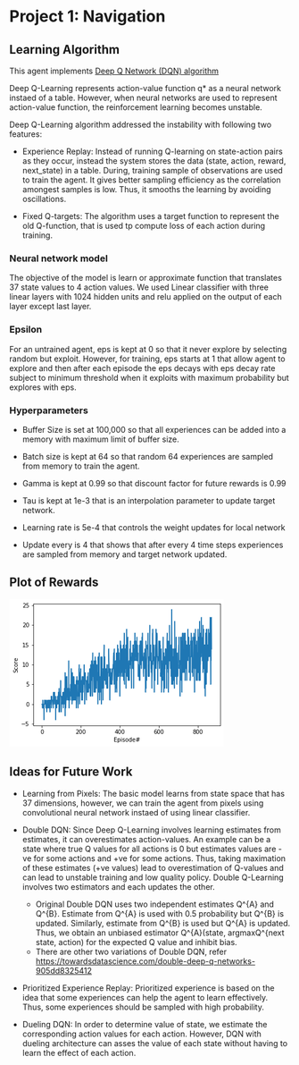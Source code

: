 # Project 1: Navigation

[image1]: https://user-images.githubusercontent.com/10624937/42135619-d90f2f28-7d12-11e8-8823-82b970a54d7e.gif "Trained Agent"


## Learning Algorithm
This agent implements [Deep Q Network (DQN) algorithm](https://storage.googleapis.com/deepmind-media/dqn/DQNNaturePaper.pdf)

Deep Q-Learning represents action-value function q* as a neural network instaed of a table. However, when neural networks are used to represent action-value function, the reinforcement learning becomes unstable. 

Deep Q-Learning algorithm addressed the instability with following two features:

* Experience Replay: Instead of running Q-learning on state-action pairs as they occur, instead the system stores the data (state, action, reward, next_state) in a table. During, training sample of observations are used to train the agent. It gives better sampling efficiency as the correlation amongest samples is low. Thus, it smooths the learning by avoiding oscillations.

* Fixed Q-targets: The algorithm uses a target function to represent the old Q-function, that is used tp compute loss of each action during training.

### Neural network model
The objective of the model is learn or approximate function that translates 37 state values to 4 action values. We used Linear classifier with three linear layers with 1024 hidden units and relu applied on the output of each layer except last layer. 


### Epsilon
For an untrained agent, eps is kept at 0 so that it never explore by selecting random but exploit. However, for training, eps starts at  1 that allow agent to explore and then after each episode the eps decays with eps decay rate subject to minimum threshold when it exploits with maximum probability but explores with eps.


### Hyperparameters
* Buffer Size is set at 100,000 so that all experiences can be added into a memory with maximum limit of buffer size.

* Batch size is kept at 64 so that random 64 experiences are sampled from memory to train the agent.

* Gamma is kept at 0.99 so that discount factor for future rewards is 0.99

* Tau is kept at 1e-3 that is an interpolation parameter to update target network.

* Learning rate is 5e-4 that controls the weight updates for local network

* Update every is 4 that shows that after every 4 time steps experiences are sampled from memory and target network updated.


## Plot of Rewards

![plots](figs/scores.png)


## Ideas for Future Work
* Learning from Pixels: The basic model learns from state space that has 37 dimensions, however, we can train the agent from pixels using convolutional neural network instaed of using linear classifier. 

* Double DQN: Since Deep Q-Learning involves learning estimates from estimates, it can overestimates action-values. An example can be a state where true Q values for all actions is 0 but estimates values are -ve for some actions and +ve for some actions. Thus, taking maximation of these estimates (+ve values) lead to overestimation of Q-values and can lead to unstable training and low quality policy. Double Q-Learning involves two estimators and each updates the other.
    -  Original Double DQN uses two independent estimates Q^{A} and Q^{B}. Estimate from Q^{A} is used with 0.5 probability but Q^{B} is updated. Similarly, estimate from Q^{B} is used but Q^{A} is updated. Thus, we obtain an unbiased estimator Q^{A}(state, argmaxQ^{next state, action) for the expected Q value and inhibit bias.
    - There are other two variations of Double DQN, refer https://towardsdatascience.com/double-deep-q-networks-905dd8325412
    
* Prioritized Experience Replay: Prioritized experience is based on the idea that some experiences can help the agent to learn effectively. Thus, some experiences should be sampled with high probability.

* Dueling DQN: In order to determine value of state, we estimate the corresponding action values for each action. However, DQN with dueling architecture can asses the value of each state without having to learn the effect of each action.  
